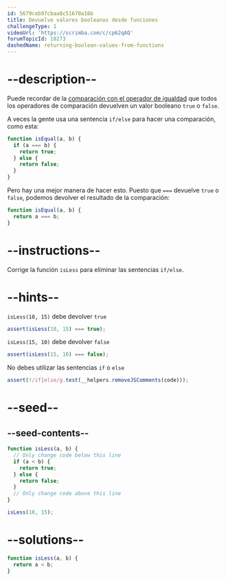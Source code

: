 ```yaml
---
id: 5679ceb97cbaa8c51670a16b
title: Devuelve valores booleanos desde funciones
challengeType: 1
videoUrl: 'https://scrimba.com/c/cp62qAQ'
forumTopicId: 18273
dashedName: returning-boolean-values-from-functions
---
```


# --description--

Puede recordar de la <a href="/learn/javascript-algorithms-and-data-structures/basic-javascript/comparison-with-the-equality-operator" target="_blank" rel="noopener noreferrer nofollow">comparación con el operador de igualdad</a> que todos los operadores de comparación devuelven un valor booleano `true` o `false`.

A veces la gente usa una sentencia `if/else` para hacer una comparación, como esta:

```js
function isEqual(a, b) {
  if (a === b) {
    return true;
  } else {
    return false;
  }
}
```

Pero hay una mejor manera de hacer esto. Puesto que `===` devuelve `true` o `false`, podemos devolver el resultado de la comparación:

```js
function isEqual(a, b) {
  return a === b;
}
```

# --instructions--

Corrige la función `isLess` para eliminar las sentencias `if/else`.

# --hints--

`isLess(10, 15)` debe devolver `true`

```js
assert(isLess(10, 15) === true);
```

`isLess(15, 10)` debe devolver `false`

```js
assert(isLess(15, 10) === false);
```

No debes utilizar las sentencias `if` o `else`

```js
assert(!/if|else/g.test(__helpers.removeJSComments(code)));
```

# --seed--

## --seed-contents--

```js
function isLess(a, b) {
  // Only change code below this line
  if (a < b) {
    return true;
  } else {
    return false;
  }
  // Only change code above this line
}

isLess(10, 15);
```

# --solutions--

```js
function isLess(a, b) {
  return a < b;
}
```
